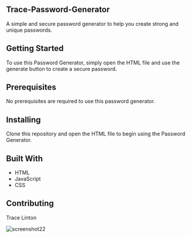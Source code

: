 ## Trace-Password-Generator
A simple and secure password generator to help you create strong and unique passwords.

## Getting Started

To use this Password Generator, simply open the HTML file and use the generate button to create a secure password.

## Prerequisites

No prerequisites are required to use this password generator.

## Installing

Clone this repository and open the HTML file to begin using the Password Generator.

## Built With

- HTML
- JavaScript
- CSS

## Contributing
Trace Linton

![screenshot22](https://user-images.githubusercontent.com/117109227/228371653-360b8be9-0ae8-4fe5-afbd-13fce0d9f066.png)
